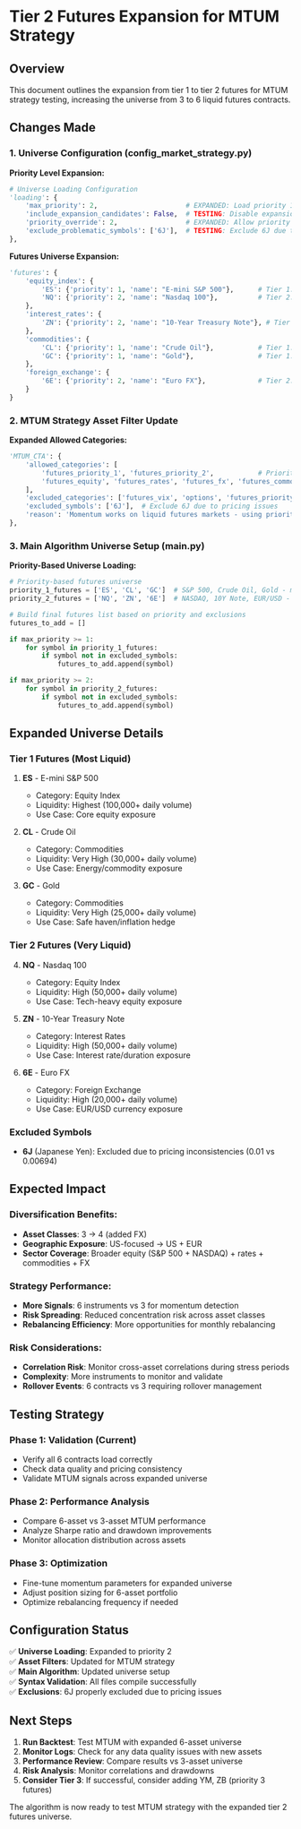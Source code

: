 # Tier 2 Futures Expansion for MTUM Strategy

## Overview
This document outlines the expansion from tier 1 to tier 2 futures for MTUM strategy testing, increasing the universe from 3 to 6 liquid futures contracts.

## Changes Made

### 1. Universe Configuration (config_market_strategy.py)

**Priority Level Expansion:**
```python
# Universe Loading Configuration
'loading': {
    'max_priority': 2,                      # EXPANDED: Load priority 1 and 2 symbols
    'include_expansion_candidates': False,  # TESTING: Disable expansion candidates  
    'priority_override': 2,                 # EXPANDED: Allow priority 1 and 2
    'exclude_problematic_symbols': ['6J'],  # TESTING: Exclude 6J due to pricing issues
},
```

**Futures Universe Expansion:**
```python
'futures': {
    'equity_index': {
        'ES': {'priority': 1, 'name': "E-mini S&P 500"},      # Tier 1: Most liquid
        'NQ': {'priority': 2, 'name': "Nasdaq 100"},          # Tier 2: Very liquid
    },
    'interest_rates': {
        'ZN': {'priority': 2, 'name': "10-Year Treasury Note"}, # Tier 2: Very liquid
    },
    'commodities': {
        'CL': {'priority': 1, 'name': "Crude Oil"},           # Tier 1: Most liquid
        'GC': {'priority': 1, 'name': "Gold"},                # Tier 1: Most liquid
    },
    'foreign_exchange': {
        '6E': {'priority': 2, 'name': "Euro FX"},             # Tier 2: Very liquid
    }
}
```

### 2. MTUM Strategy Asset Filter Update

**Expanded Allowed Categories:**
```python
'MTUM_CTA': {
    'allowed_categories': [
        'futures_priority_1', 'futures_priority_2',           # Priority-based filtering
        'futures_equity', 'futures_rates', 'futures_fx', 'futures_commodities'
    ],
    'excluded_categories': ['futures_vix', 'options', 'futures_priority_4'],
    'excluded_symbols': ['6J'],  # Exclude 6J due to pricing issues
    'reason': 'Momentum works on liquid futures markets - using priority 1 and 2 futures for expanded universe'
},
```

### 3. Main Algorithm Universe Setup (main.py)

**Priority-Based Universe Loading:**
```python
# Priority-based futures universe
priority_1_futures = ['ES', 'CL', 'GC']  # S&P 500, Crude Oil, Gold - most liquid
priority_2_futures = ['NQ', 'ZN', '6E']  # NASDAQ, 10Y Note, EUR/USD - very liquid

# Build final futures list based on priority and exclusions
futures_to_add = []

if max_priority >= 1:
    for symbol in priority_1_futures:
        if symbol not in excluded_symbols:
            futures_to_add.append(symbol)

if max_priority >= 2:
    for symbol in priority_2_futures:
        if symbol not in excluded_symbols:
            futures_to_add.append(symbol)
```

## Expanded Universe Details

### **Tier 1 Futures (Most Liquid)**
1. **ES** - E-mini S&P 500
   - Category: Equity Index
   - Liquidity: Highest (100,000+ daily volume)
   - Use Case: Core equity exposure

2. **CL** - Crude Oil
   - Category: Commodities
   - Liquidity: Very High (30,000+ daily volume)
   - Use Case: Energy/commodity exposure

3. **GC** - Gold
   - Category: Commodities  
   - Liquidity: Very High (25,000+ daily volume)
   - Use Case: Safe haven/inflation hedge

### **Tier 2 Futures (Very Liquid)**
4. **NQ** - Nasdaq 100
   - Category: Equity Index
   - Liquidity: High (50,000+ daily volume)
   - Use Case: Tech-heavy equity exposure

5. **ZN** - 10-Year Treasury Note
   - Category: Interest Rates
   - Liquidity: High (50,000+ daily volume)
   - Use Case: Interest rate/duration exposure

6. **6E** - Euro FX
   - Category: Foreign Exchange
   - Liquidity: High (20,000+ daily volume)
   - Use Case: EUR/USD currency exposure

### **Excluded Symbols**
- **6J** (Japanese Yen): Excluded due to pricing inconsistencies (0.01 vs 0.00694)

## Expected Impact

### **Diversification Benefits:**
- **Asset Classes**: 3 → 4 (added FX)
- **Geographic Exposure**: US-focused → US + EUR
- **Sector Coverage**: Broader equity (S&P 500 + NASDAQ) + rates + commodities + FX

### **Strategy Performance:**
- **More Signals**: 6 instruments vs 3 for momentum detection
- **Risk Spreading**: Reduced concentration risk across asset classes
- **Rebalancing Efficiency**: More opportunities for monthly rebalancing

### **Risk Considerations:**
- **Correlation Risk**: Monitor cross-asset correlations during stress periods
- **Complexity**: More instruments to monitor and validate
- **Rollover Events**: 6 contracts vs 3 requiring rollover management

## Testing Strategy

### **Phase 1: Validation (Current)**
- Verify all 6 contracts load correctly
- Check data quality and pricing consistency
- Validate MTUM signals across expanded universe

### **Phase 2: Performance Analysis**
- Compare 6-asset vs 3-asset MTUM performance
- Analyze Sharpe ratio and drawdown improvements
- Monitor allocation distribution across assets

### **Phase 3: Optimization**
- Fine-tune momentum parameters for expanded universe
- Adjust position sizing for 6-asset portfolio
- Optimize rebalancing frequency if needed

## Configuration Status

✅ **Universe Loading**: Expanded to priority 2  
✅ **Asset Filters**: Updated for MTUM strategy  
✅ **Main Algorithm**: Updated universe setup  
✅ **Syntax Validation**: All files compile successfully  
✅ **Exclusions**: 6J properly excluded due to pricing issues  

## Next Steps

1. **Run Backtest**: Test MTUM with expanded 6-asset universe
2. **Monitor Logs**: Check for any data quality issues with new assets
3. **Performance Review**: Compare results vs 3-asset universe
4. **Risk Analysis**: Monitor correlations and drawdowns
5. **Consider Tier 3**: If successful, consider adding YM, ZB (priority 3 futures)

The algorithm is now ready to test MTUM strategy with the expanded tier 2 futures universe. 